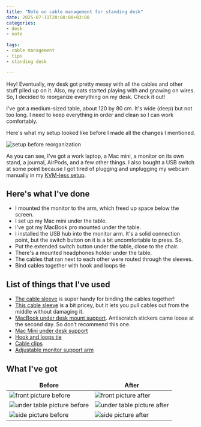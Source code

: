 ```yaml
---
title: "Note on cable management for standing desk"
date: 2025-07-11T20:00:00+03:00
categories:
- desk
- note

tags:
- cable management
- tips
- standing desk

---
```


Hey!
Eventually, my desk got pretty messy with all the cables and other stuff piled up on it. Also, my cats started playing with and gnawing on wires. So, I decided to reorganize everything on my desk. Check it out!

<!---more--->

I've got a medium-sized table, about 120 by 80 cm. It's wide (deep) but not too long. I need to keep everything in order and clean so I can work comfortably.

Here's what my setup looked like before I made all the changes I mentioned.

![setup before reorganization](/images/posts/cable-management/before-front.jpg)

As you can see, I've got a work laptop, a Mac mini, a monitor on its own stand, a journal, AirPods, and a few other things. I also bought a USB switch at some point because I got tired of plugging and unplugging my webcam manually in my [KVM-less setup](https://alikhil.dev/posts/how-to-use-3-computers-without-kvm/).

## Here's what I've done

* I mounted the monitor to the arm, which freed up space below the screen.
* I set up my Mac mini under the table.
* I've got my MacBook pro mounted under the table.
* I installed the USB hub into the monitor arm. It's a solid connection point, but the switch button on it is a bit uncomfortable to press. So,
* Put the extended switch button under the table, close to the chair.
* There's a mounted headphones holder under the table.
* The cables that ran next to each other were routed through the sleeves.
* Bind cables together with hook and loops tie

## List of things that I've used

* [The cable sleeve](https://a.aliexpress.com/_Ewdgm1c) is super handy for binding the cables together!
* [This cable sleeve](https://a.aliexpress.com/_EvYuv3M) is a bit pricey, but it lets you pull cables out from the middle without damaging it.
* [MacBook under desk mount support](https://a.aliexpress.com/_EyRlHBM). Antiscratch stickers came loose at the second day. So don’t recommend this one.
* [Mac Mini under desk support](https://a.aliexpress.com/_EuW6yMS)
* [Hook and loops tie](https://a.aliexpress.com/_EJvesWI)
* [Cable clips](https://a.aliexpress.com/_EQ3DlES)
* [Adjustable monitor support arm](https://www.flexispot.es/monitor-mount-fits-10-27.html)

## What I've got

<style>
td, th {
   border: none!important;
}
</style>

| Before | After |
|--------|-------|
| ![front picture before](/images/posts/cable-management/before-front.jpg)       | ![front picture after](/images/posts/cable-management/after-front.jpg)      |
| ![under table picture before](/images/posts/cable-management/before-under-table.jpg)       |   ![under table picture after](/images/posts/cable-management/after-under-table.jpg)    |
| ![side picture before](/images/posts/cable-management/before-side.jpg) | ![side picture after](/images/posts/cable-management/after-side.jpg) |